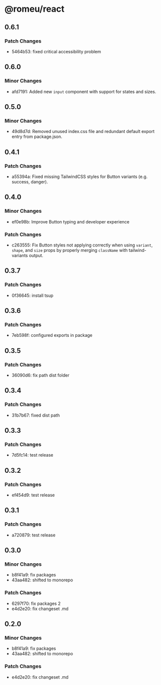 # @romeu/react

## 0.6.1

### Patch Changes

- 5464b53: fixed critical accessibility problem

## 0.6.0

### Minor Changes

- afd7191: Added new `input` component with support for states and sizes.

## 0.5.0

### Minor Changes

- 49d8d7d: Removed unused index.css file and redundant default export entry from package.json.

## 0.4.1

### Patch Changes

- a55394a: Fixed missing TailwindCSS styles for Button variants (e.g. success, danger).

## 0.4.0

### Minor Changes

- ef0e98b: Improve Button typing and developer experience

### Patch Changes

- c263555: Fix Button styles not applying correctly when using `variant`, `shape`, and `size` props by properly merging `className` with tailwind-variants output.

## 0.3.7

### Patch Changes

- 0f36645: install tsup

## 0.3.6

### Patch Changes

- 7eb598f: configured exports in package

## 0.3.5

### Patch Changes

- 36090d6: fix path dist folder

## 0.3.4

### Patch Changes

- 31b7b67: fixed dist path

## 0.3.3

### Patch Changes

- 7d5fc14: test release

## 0.3.2

### Patch Changes

- ef454d9: test release

## 0.3.1

### Patch Changes

- a720879: test release

## 0.3.0

### Minor Changes

- b8f41a9: fix packages
- 43aa482: shifted to monorepo

### Patch Changes

- 6297f70: fix packages 2
- e4d2e20: fix changeset .md

## 0.2.0

### Minor Changes

- b8f41a9: fix packages
- 43aa482: shifted to monorepo

### Patch Changes

- e4d2e20: fix changeset .md
